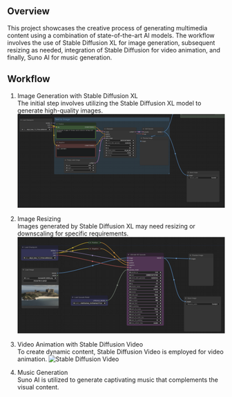 ## Overview
This project showcases the creative process of generating multimedia content using a combination of state-of-the-art AI models. The workflow involves the use of Stable Diffusion XL for image generation, subsequent resizing as needed, integration of Stable Diffusion for video animation, and finally, Suno AI for music generation.

## Workflow

1. Image Generation with Stable Diffusion XL\
The initial step involves utilizing the Stable Diffusion XL model to generate high-quality images.
![Stable Diffusion XL Image](images/workflow1.png)

2. Image Resizing\
Images generated by Stable Diffusion XL may need resizing or downscaling for specific requirements.
![Image Upscaling](images/workflow2.png)

3. Video Animation with Stable Diffusion Video\
To create dynamic content, Stable Diffusion Video is employed for video animation.
![Stable Diffusion Video](videos/workflow3.png)

4. Music Generation\
Suno AI is utilized to generate captivating music that complements the visual content.
